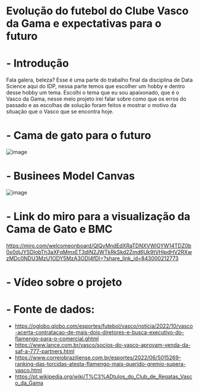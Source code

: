 # Evolução do futebol do Clube Vasco da Gama e expectativas para o futuro
# - Introdução
Fala galera, beleza?
    Esse é uma parte do trabalho final da disciplina de Data Science aqui do IDP, nessa parte temos que escolher um hobby e dentro desse hobby um tema.
  Escolhi o tema que eu sou apaixonado, que é o Vasco da Gama, nesse meio projeto irei falar sobre como que os erros do passado e as escolhas de solução foram feitos e mostrar o motivo da situação que o Vasco que se encontra hoje.
# - Cama de gato para o futuro
![image](https://user-images.githubusercontent.com/116580981/197622076-d73fc2de-848a-4310-9b54-090c03edb23e.png)
# - Businees Model Canvas
![image](https://user-images.githubusercontent.com/116580981/197644043-4ef2b18f-8803-4600-8eba-d65344d4939d.png)

# - Link do miro para a visualização da Cama de Gato e BMC
https://miro.com/welcomeonboard/QlQyMndEdXRaTDNXVWlGYW14TDZ0b0x0djJYSDlobTh3aXFqMmxET3diN2JWTkRkSkd2Zmd6Uk9tVHlpdHV2RXwzMDc0NDU3MzU1ODY5MzA3ODI4fDI=?share_link_id=843000212773
# - Vídeo sobre o projeto
# - Fonte de dados: 
- https://oglobo.globo.com/esportes/futebol/vasco/noticia/2022/10/vasco-acerta-contratacao-de-mais-dois-diretores-e-busca-executivo-do-flamengo-para-o-comercial.ghtml
- https://www.lance.com.br/vasco/socios-do-vasco-aprovam-venda-da-saf-a-777-partners.html
- https://www.correiobraziliense.com.br/esportes/2022/06/5015269-ranking-das-torcidas-atesta-flamengo-mais-querido-gremio-supera-vasco.html
- https://pt.wikipedia.org/wiki/T%C3%ADtulos_do_Club_de_Regatas_Vasco_da_Gama
